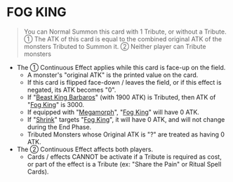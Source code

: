 # FOG KING

> You can Normal Summon this card with 1 Tribute, or without a Tribute. ① The ATK of this card is equal to the combined original ATK of the monsters Tributed to Summon it. ② Neither player can Tribute monsters

*   The ① Continuous Effect applies while this card is face-up on the field.
    *   A monster's "original ATK" is the printed value on the card.
    *   If this card is flipped face-down / leaves the field, or if this effect is negated, its ATK becomes "0".
    *   If "[Beast King Barbaros](https://yugipedia.com/wiki/Beast_King_Barbaros)" (with 1900 ATK) is Tributed, then ATK of "[Fog King](https://yugipedia.com/wiki/Fog_King)" is 3000.
    *   If equipped with "[Megamorph](https://yugipedia.com/wiki/Megamorph)", "[Fog King](https://yugipedia.com/wiki/Fog_King)" will have 0 ATK.
    *   If "[Shrink](https://yugipedia.com/wiki/Shrink)" targets "[Fog King](https://yugipedia.com/wiki/Fog_King)", it will have 0 ATK, and will not change during the End Phase.
    *   Tributed Monsters whose Original ATK is "?" are treated as having 0 ATK.
*   The ② Continuous Effect affects both players.
    *   Cards / effects CANNOT be activate if a Tribute is required as cost, or part of the effect is a Tribute (ex: "Share the Pain" or Ritual Spell Cards).
